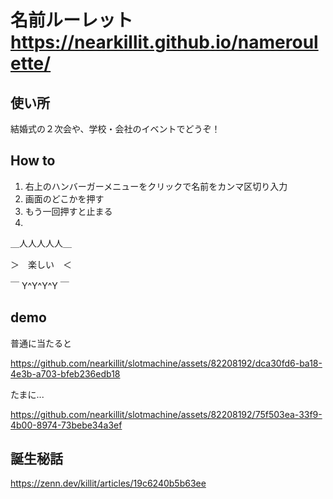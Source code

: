 # 名前ルーレット https://nearkillit.github.io/nameroulette/
## 使い所

結婚式の２次会や、学校・会社のイベントでどうぞ！

## How to

1. 右上のハンバーガーメニューをクリックで名前をカンマ区切り入力
2. 画面のどこかを押す
3. もう一回押すと止まる
4.

＿人人人人人＿

＞　楽しい　＜

￣ Y^Y^Y^Y ￣

## demo

普通に当たると

https://github.com/nearkillit/slotmachine/assets/82208192/dca30fd6-ba18-4e3b-a703-bfeb236edb18

たまに...

https://github.com/nearkillit/slotmachine/assets/82208192/75f503ea-33f9-4b00-8974-73bebe34a3ef

## 誕生秘話

https://zenn.dev/killit/articles/19c6240b5b63ee
